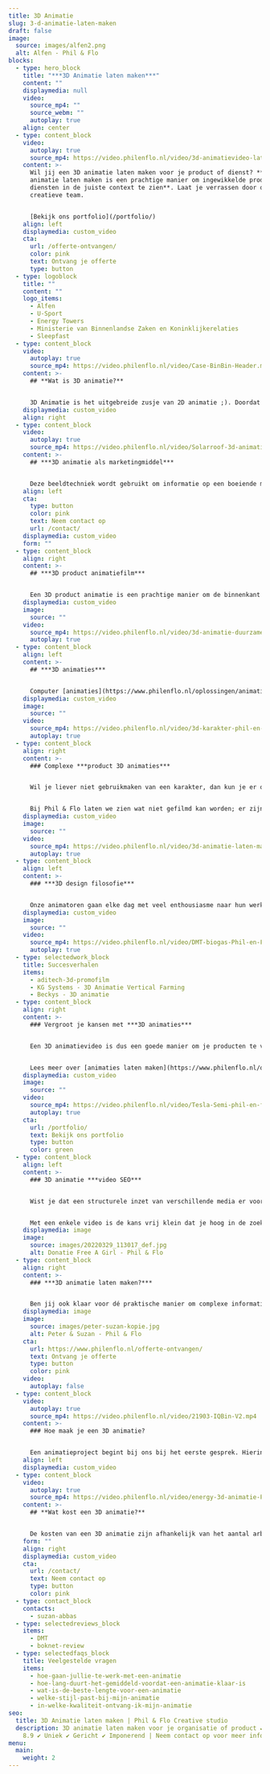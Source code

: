 ```yaml
---
title: 3D Animatie
slug: 3-d-animatie-laten-maken
draft: false
image:
  source: images/alfen2.png
  alt: Alfen - Phil & Flo
blocks:
  - type: hero_block
    title: "***3D Animatie laten maken***"
    content: ""
    displaymedia: null
    video:
      source_mp4: ""
      source_webm: ""
      autoplay: true
    align: center
  - type: content_block
    video:
      autoplay: true
      source_mp4: https://video.philenflo.nl/video/3d-animatievideo-laten-maken-phil-en-flo.mp4
    content: >-
      Wil jij een 3D animatie laten maken voor je product of dienst? **Een 3D
      animatie laten maken is een prachtige manier om ingewikkelde producten of
      diensten in de juiste context te zien**. Laat je verrassen door ons
      creatieve team.


      [Bekijk ons portfolio](/portfolio/)
    align: left
    displaymedia: custom_video
    cta:
      url: /offerte-ontvangen/
      color: pink
      text: Ontvang je offerte
      type: button
  - type: logoblock
    title: ""
    content: ""
    logo_items:
      - Alfen
      - U-Sport
      - Energy Towers
      - Ministerie van Binnenlandse Zaken en Koninklijkerelaties
      - Sleepfast
  - type: content_block
    video:
      autoplay: true
      source_mp4: https://video.philenflo.nl/video/Case-BinBin-Header.mp4
    content: >-
      ## **Wat is 3D animatie?**


      3D Animatie is het uitgebreide zusje van 2D animatie ;). Doordat je objecten driedimensionaal ontwerpt kan je er als kijker compleet omheen en zelfs erin kijken. Deze ontwerpen kan je vervolgens weergeven in een landschap of wereld die helemaal op maat te maken is. Met 3D animatie geef je de meest complexe producten vorm.
    displaymedia: custom_video
    align: right
  - type: content_block
    video:
      autoplay: true
      source_mp4: https://video.philenflo.nl/video/Solarroof-3d-animatie-Phil-en-Flo.mp4
    content: >-
      ## ***3D animatie als marketingmiddel***


      Deze beeldtechniek wordt gebruikt om informatie op een boeiende manier over te brengen. De kansen die dit biedt voor bedrijven en organisaties zijn enorm. Als jij het namelijk kan bedenken, kunnen wij het vormgeven en in beweging zetten. Dit biedt mogelijkheden op het gebied van productuitleg, productpromotie, en -marketing. Met een animatiefilm weet je zeker dat je een enorme overtuigingskracht hebt, en de meest complexe technieken en producten inzichtelijk maakt.
    align: left
    cta:
      type: button
      color: pink
      text: Neem contact op
      url: /contact/
    displaymedia: custom_video
    form: ""
  - type: content_block
    align: right
    content: >-
      ## ***3D product animatiefilm***


      Een 3D product animatie is een prachtige manier om de binnenkant van een product goed weer te geven. Of om de werking van het product uit te beelden, op micro niveau of juist op grote afstand. In een eigen gecreëerde omgeving, met decors en landschappen die we speciaal voor jou ontwikkelen. 3D animatiefilms zijn kwalitatief hoogstaande producten die absoluut de aandacht trekken en super realistisch zijn.
    displaymedia: custom_video
    image:
      source: ""
    video:
      source_mp4: https://video.philenflo.nl/video/3d-animatie-duurzame-energie.mp4
      autoplay: true
  - type: content_block
    align: left
    content: >-
      ## ***3D animaties***


      Computer [animaties](https://www.philenflo.nl/oplossingen/animatie-laten-maken/) in marketing en advertising zijn als communicatiemedium een klasse apart. Neem bijvoorbeeld een karakter (poppetje) of een animatie figuur: zij kunnen het hart van iedere (online) video of marketingcampagne vormen. Phil & Flo brengt ze tot leven in een 3D-animatie. Kijk maar naar animatiefilms van Disney, Dreamworks of Netflix, deze animatiefilms hebben levensechte monsters, dieren, mensen en andere fantasiefiguren. Ook een eigen fantasiefiguur voor jouw organisatie? Bel ons voor een vrijblijvend creatief advies gesprek: **[085 - 2738331](tel:0852738331)**
    displaymedia: custom_video
    image:
      source: ""
    video:
      source_mp4: https://video.philenflo.nl/video/3d-karakter-phil-en-flo.mp4
      autoplay: true
  - type: content_block
    align: right
    content: >-
      ### Complexe ***product 3D animaties***


      Wil je liever niet gebruikmaken van een karakter, dan kun je er ook voor kiezen om bijvoorbeeld een langdradige powerpoint in een aantrekkelijke 3D animatie te laten vormgeven. Er is waarschijnlijk geen ander medium dan 3D-[animatiefilm](https://www.philenflo.nl/animatiefilm-laten-maken/) die zo snel een visuele samenvatting kan geven of het idee van een complex product kan uitleggen. 3D-animaties zijn dynamisch en weten de aandacht vast te houden.


      Bij Phil & Flo laten we zien wat niet gefilmd kan worden; er zijn voor ons geen grenzen wat je kunt laten zien met 3D renders (computer animatie). Samen met de [voice-over](https://www.philenflo.nl/kennisbank/wat-is-een-voice-over/) en begeleidende teksten zal een animatie duidelijk en verhelderend zijn.
    displaymedia: custom_video
    image:
      source: ""
    video:
      source_mp4: https://video.philenflo.nl/video/3d-animatie-laten-maken-phil-en-flo1.mp4
      autoplay: true
  - type: content_block
    align: left
    content: >-
      ### ***3D design filosofie***


      Onze animatoren gaan elke dag met veel enthousiasme naar hun werk. En dat kan alleen maar, omdat we geloven in onze eigen kracht en onze uitgesproken design filosofie. Een filosofie die aansluit bij onze eigen waarden. Wij geloven namelijk in de kracht van kleur en vormen en om deze te koppelen aan de eigen identiteit van de organisatie waar we de animatiefilms voor produceren. Zo creëren we een gave film die herkenbaar is voor jou organisatie maar die ook duidelijk onderscheidend is. Maak kennis met ons bureau voor meer informatie!
    displaymedia: custom_video
    image:
      source: ""
    video:
      source_mp4: https://video.philenflo.nl/video/DMT-biogas-Phil-en-Flo.mp4
      autoplay: true
  - type: selectedwork_block
    title: Succesverhalen
    items:
      - aditech-3d-promofilm
      - KG Systems - 3D Animatie Vertical Farming
      - Beckys - 3D animatie
  - type: content_block
    align: right
    content: >-
      ### Vergroot je kansen met ***3D animaties***


      Een 3D animatievideo is dus een goede manier om je producten te verkopen of een bepaald onderwerp bij je doelgroep duidelijk te maken. Tekeningen zien er levendiger uit in een 3D-animatie en het maakt je boodschap aantrekkelijker en toegankelijker.


      Lees meer over [animaties laten maken](https://www.philenflo.nl/oplossingen/employer-branding/), of bekijk meer animatie voorbeelden.
    displaymedia: custom_video
    image:
      source: ""
    video:
      source_mp4: https://video.philenflo.nl/video/Tesla-Semi-phil-en-flo.mp4
      autoplay: true
    cta:
      url: /portfolio/
      text: Bekijk ons portfolio
      type: button
      color: green
  - type: content_block
    align: left
    content: >-
      ### 3D animatie ***video SEO***


      Wist je dat een structurele inzet van verschillende media er voor kan zorgen dat je een goede positie verwerft bij de natuurlijke (organische) zoekresultaten? Met deze zogenoemde Video SEO houden we bij je 3D animatie ook rekening.


      Met een enkele video is de kans vrij klein dat je hoog in de zoekresultaten zal belanden, maar met meerdere video’s die naar elkaar verwijzen of op elkaar aansluiten, wordt dat een heel ander verhaal. Vraag onze specialisten naar de mogelijkheden van 3D animatie en het online verspreiden hier van!
    displaymedia: image
    image:
      source: images/20220329_113017_def.jpg
      alt: Donatie Free A Girl - Phil & Flo
  - type: content_block
    align: right
    content: >-
      ### ***3D animatie laten maken?***


      Ben jij ook klaar voor dé praktische manier om complexe informatie over te brengen? Bel ons vrijblijvend voor verfrissende inzichten en laat je eigen 3D animatie ontwikkelen! Of informeer eens naar de mogelijkheden van andere vormen videomarketing zoals [2D animaties](https://www.philenflo.nl/2d-animatie/) of een [employer branding video](https://www.philenflo.nl/oplossingen/employer-branding/).
    displaymedia: image
    image:
      source: images/peter-suzan-kopie.jpg
      alt: Peter & Suzan - Phil & Flo
    cta:
      url: https://www.philenflo.nl/offerte-ontvangen/
      text: Ontvang je offerte
      type: button
      color: pink
    video:
      autoplay: false
  - type: content_block
    video:
      autoplay: true
      source_mp4: https://video.philenflo.nl/video/21903-IQBin-V2.mp4
    content: >-
      ### Hoe maak je een 3D animatie?


      Een animatieproject begint bij ons bij het eerste gesprek. Hierin denken we met je mee wat het doel van de animatie moet zijn. Dit is misschien wel het belangrijkste onderdeel van een samenwerking. Waarom? Omdat de stijl, toon, lengte en voice-over hierop moeten aansluiten. Zo heeft een 3D instructieanimatie een totaal andere insteek dan een geanimeerde promotie animatie. Laat ons met je meedenken, en laat weten wat jouw doelen zijn!
    align: left
    displaymedia: custom_video
  - type: content_block
    video:
      autoplay: true
      source_mp4: https://video.philenflo.nl/video/energy-3d-animatie-Phil-en-flo.mp4
    content: >-
      ## **Wat kost een 3D animatie?**


      De kosten van een 3D animatie zijn afhankelijk van het aantal arbeidsuren dat in het maken van de 3d animatie zit. Het aantal uren is weer afhankelijk van de totale lengte van de animatie en de complexiteit van de stijl. Om een goed beeld te geven van een kostenplaatje kan je nadenken over de hoeveelheid objecten die worden vormgegeven, en de omgevingen en landschappen waarin de objecten worden gevisualiseerd. Daarnaast denk je na over de lengte van de film. Graag voorzien we je van advies en creatieve input, neem contact met ons op voor een kennismaking.
    form: ""
    align: right
    displaymedia: custom_video
    cta:
      url: /contact/
      text: Neem contact op
      type: button
      color: pink
  - type: contact_block
    contacts:
      - suzan-abbas
  - type: selectedreviews_block
    items:
      - DMT
      - boknet-review
  - type: selectedfaqs_block
    title: Veelgestelde vragen
    items:
      - hoe-gaan-jullie-te-werk-met-een-animatie
      - hoe-lang-duurt-het-gemiddeld-voordat-een-animatie-klaar-is
      - wat-is-de-beste-lengte-voor-een-animatie
      - welke-stijl-past-bij-mijn-animatie
      - in-welke-kwaliteit-ontvang-ik-mijn-animatie
seo:
  title: 3D Animatie laten maken | Phil & Flo Creative studio
  description: 3D animatie laten maken voor je organisatie of product ✔ Klantscore
    8.9 ✔ Uniek ✔ Gericht ✔ Imponerend | Neem contact op voor meer informatie
menu:
  main:
    weight: 2
---
```

